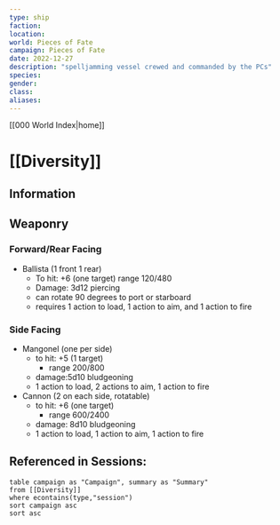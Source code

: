 ```yaml
---
type: ship
faction: 
location: 
world: Pieces of Fate
campaign: Pieces of Fate
date: 2022-12-27
description: "spelljamming vessel crewed and commanded by the PCs"
species: 
gender: 
class: 
aliases:
---
```

[[000 World Index|home]]
# [[Diversity]]

## Information

## Weaponry
### Forward/Rear Facing
- Ballista (1 front 1 rear)
	- To hit: +6 (one target)
		range 120/480
	- Damage: 3d12 piercing 
	- can rotate 90 degrees to port or starboard
	- requires 1 action to load, 1 action to aim, and 1 action to fire 
### Side Facing
- Mangonel (one per side)
	- to hit: +5 (1 target)
		- range 200/800
	- damage:5d10 bludgeoning
	- 1 action to load, 2 actions to aim, 1 action to fire
- Cannon (2 on each side, rotatable)
	- to hit: +6 (one target)
		- range 600/2400
	- damage: 8d10 bludgeoning
	- 1 action to load, 1 action to aim, 1 action to fire

## Referenced in Sessions:
```dataview
table campaign as "Campaign", summary as "Summary"
from [[Diversity]]
where econtains(type,"session")
sort campaign asc
sort asc
```